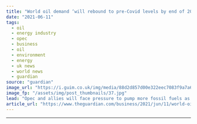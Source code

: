 ```yaml
---
title: "World oil demand ‘will rebound to pre-Covid levels by end of 2022’"
date: "2021-06-11"
tags: 
  - oil
  - energy industry
  - opec
  - business
  - oil
  - environment
  - energy
  - uk news
  - world news
  - guardian
source: "guardian"
image_url: "https://i.guim.co.uk/img/media/88d2d857d00e322eec7083f9a7a680a681fcc1ee/0_243_7263_4360/master/7263.jpg?width=460&quality=85&auto=format&fit=max&s=e6f20873aaac7cd76bf32a405bad9610"
image_fp: "/assets/img/post_thumbnails/37.jpg"
lead: "Opec and allies will face pressure to pump more fossil fuels as economies recover, says IEAThe world’s demand for oil will rebound to pre-pandemic levels by the end of 2022, as recovering economies require oil-producing countries to pump more fossil ..."
article_url: "https://www.theguardian.com/business/2021/jun/11/world-oil-demand-covid-opec-iea"
---
```


---

